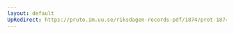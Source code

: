 ```yaml
---
layout: default
UpRedirect: https://pruto.im.uu.se/riksdagen-records-pdf/1874/prot-1874--ak--120/prot-1874--ak--120_000.pdf
---
```


